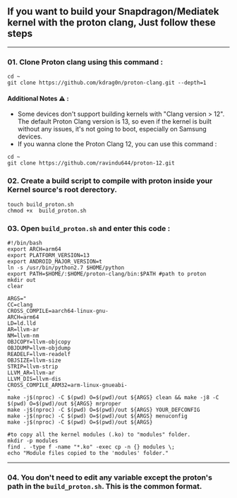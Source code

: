 ## If you want to build your Snapdragon/Mediatek kernel with the proton clang, Just follow these steps
<hr>

### 01. Clone Proton clang using this command :
```
cd ~
git clone https://github.com/kdrag0n/proton-clang.git --depth=1
```
#### Additional Notes ⚠️ :
- Some devices don't support building kernels with "Clang version > 12". The default Proton Clang version is 13, so even if the kernel is built without any issues, it's not going to boot, especially on Samsung devices.
- If you wanna clone the Proton Clang 12, you can use this command :
```
cd ~
git clone https://github.com/ravindu644/proton-12.git
```
### 02. Create a build script to compile with proton inside your Kernel source's root derectory.
```
touch build_proton.sh
chmod +x  build_proton.sh
```
### 03. Open ```build_proton.sh``` and enter this code :
```
#!/bin/bash
export ARCH=arm64
export PLATFORM_VERSION=13
export ANDROID_MAJOR_VERSION=t
ln -s /usr/bin/python2.7 $HOME/python
export PATH=$HOME/:$HOME/proton-clang/bin:$PATH #path to proton
mkdir out
clear

ARGS="
CC=clang
CROSS_COMPILE=aarch64-linux-gnu-
ARCH=arm64
LD=ld.lld
AR=llvm-ar
NM=llvm-nm
OBJCOPY=llvm-objcopy
OBJDUMP=llvm-objdump
READELF=llvm-readelf
OBJSIZE=llvm-size
STRIP=llvm-strip
LLVM_AR=llvm-ar
LLVM_DIS=llvm-dis
CROSS_COMPILE_ARM32=arm-linux-gnueabi-
"
make -j$(nproc) -C $(pwd) O=$(pwd)/out ${ARGS} clean && make -j8 -C $(pwd) O=$(pwd)/out ${ARGS} mrproper
make -j$(nproc) -C $(pwd) O=$(pwd)/out ${ARGS} YOUR_DEFCONFIG
make -j$(nproc) -C $(pwd) O=$(pwd)/out ${ARGS} menuconfig
make -j$(nproc) -C $(pwd) O=$(pwd)/out ${ARGS}

#to copy all the kernel modules (.ko) to "modules" folder.
mkdir -p modules
find . -type f -name "*.ko" -exec cp -n {} modules \;
echo "Module files copied to the 'modules' folder."
```
<hr>

### 04. You don't need to edit any variable except the proton's path in the ```build_proton.sh```. This is the common format.
